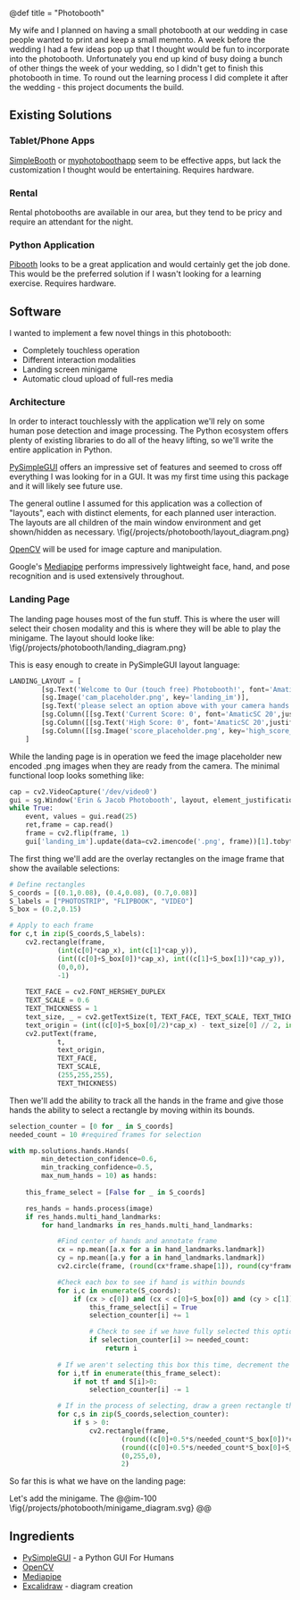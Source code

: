 @def title = "Photobooth"

My wife and I planned on having a small photobooth at our wedding in case people wanted to print and keep a small memento. A week before the wedding I had a few ideas pop up that I thought would be fun to incorporate into the photobooth. Unfortunately you end up kind of busy doing a bunch of other things the week of your wedding, so I didn't get to finish this photobooth in time. To round out the learning process I did complete it after the wedding - this project documents the build.

## Existing Solutions
### Tablet/Phone Apps
[SimpleBooth](https://www.simplebooth.com/) or [myphotoboothapp](https://myphotoboothapp.com/) seem to be effective apps, but lack the customization I thought would be entertaining. Requires hardware.

### Rental
Rental photobooths are available in our area, but they tend to be pricy and require an attendant for the night.

### Python Application
[Pibooth](https://pypi.org/project/pibooth/) looks to be a great application and would certainly get the job done. This would be the preferred solution if I wasn't looking for a learning exercise. Requires hardware.

## Software
I wanted to implement a few novel things in this photobooth:
- Completely touchless operation
- Different interaction modalities
- Landing screen minigame
- Automatic cloud upload of full-res media

### Architecture
In order to interact touchlessly with the application we'll rely on some human pose detection and image processing. The Python ecosystem offers plenty of existing libraries to do all of the heavy lifting, so we'll write the entire application in Python.

[PySimpleGUI](https://pysimplegui.readthedocs.io/en/latest/) offers an impressive set of features and seemed to cross off everything I was looking for in a GUI. It was my first time using this package and it will likely see future use.

The general outline I assumed for this application was a collection of "layouts", each with distinct elements, for each planned user interaction. The layouts are all children of the main window environment and get shown/hidden as necessary.
\fig{/projects/photobooth/layout_diagram.png}

[OpenCV](https://opencv.org/) will be used for image capture and manipulation.

Google's [Mediapipe](https://google.github.io/mediapipe/) performs impressively lightweight face, hand, and pose recognition and is used extensively throughout.

### Landing Page
The landing page houses most of the fun stuff. This is where the user will select their chosen modality and this is where they will be able to play the minigame. The layout should looke like:
\fig{/projects/photobooth/landing_diagram.png}

This is easy enough to create in PySimpleGUI layout language:
```Python
LANDING_LAYOUT = [  
        [sg.Text('Welcome to Our (touch free) Photobooth!', font='AmaticSC 100')],
        [sg.Image('cam_placeholder.png', key='landing_im')], 
        [sg.Text('please select an option above with your camera hands',justification='center', size=(100,1), font='AmaticSC 60')],
        [sg.Column([[sg.Text('Current Score: 0', font='AmaticSC 20',justification='right', pad=0, key='current_score'),]], pad=0,justification = 'right', element_justification = 'right')],
        [sg.Column([[sg.Text('High Score: 0', font='AmaticSC 20',justification='right', pad=0, key='high_score'),]], pad=0,justification = 'right', element_justification = 'right')],
        [sg.Column([[sg.Image('score_placeholder.png', key='high_score_face'),]], pad=0,justification = 'right', element_justification = 'right')]
    ]
```

While the landing page is in operation we feed the image placeholder new encoded .png images when they are ready from the camera. The minimal functional loop looks something like:
```Python
cap = cv2.VideoCapture('/dev/video0')
gui = sg.Window('Erin & Jacob Photobooth', layout, element_justification='c', resizable = True, margins=(0,0), return_keyboard_events=True, location=(2000,0))
while True:
    event, values = gui.read(25)
    ret,frame = cap.read()
    frame = cv2.flip(frame, 1)
    gui['landing_im'].update(data=cv2.imencode('.png', frame))[1].tobytes())
```

The first thing we'll add are the overlay rectangles on the image frame that show the available selections:
```Python
# Define rectangles
S_coords = [(0.1,0.08), (0.4,0.08), (0.7,0.08)]
S_labels = ["PHOTOSTRIP", "FLIPBOOK", "VIDEO"]
S_box = (0.2,0.15)

# Apply to each frame
for c,t in zip(S_coords,S_labels):
    cv2.rectangle(frame, 
            (int(c[0]*cap_x), int(c[1]*cap_y)), 
            (int((c[0]+S_box[0])*cap_x), int((c[1]+S_box[1])*cap_y)), 
            (0,0,0), 
            -1)
    
    TEXT_FACE = cv2.FONT_HERSHEY_DUPLEX
    TEXT_SCALE = 0.6
    TEXT_THICKNESS = 1
    text_size, _ = cv2.getTextSize(t, TEXT_FACE, TEXT_SCALE, TEXT_THICKNESS)
    text_origin = (int((c[0]+S_box[0]/2)*cap_x) - text_size[0] // 2, int((c[1]+S_box[1]/2)*cap_y) + text_size[1] // 2)
    cv2.putText(frame, 
            t, 
            text_origin, 
            TEXT_FACE, 
            TEXT_SCALE, 
            (255,255,255), 
            TEXT_THICKNESS)
```

Then we'll add the ability to track all the hands in the frame and give those hands the ability to select a rectangle by moving within its bounds.
```Python
selection_counter = [0 for _ in S_coords] 
needed_count = 10 #required frames for selection

with mp.solutions.hands.Hands(
        min_detection_confidence=0.6,
        min_tracking_confidence=0.5,
        max_num_hands = 10) as hands:
        
    this_frame_select = [False for _ in S_coords]

    res_hands = hands.process(image)
    if res_hands.multi_hand_landmarks:
        for hand_landmarks in res_hands.multi_hand_landmarks:

            #Find center of hands and annotate frame
            cx = np.mean([a.x for a in hand_landmarks.landmark])
            cy = np.mean([a.y for a in hand_landmarks.landmark])
            cv2.circle(frame, (round(cx*frame.shape[1]), round(cy*frame.shape[0])), 10, (255,0,255), -1)

            #Check each box to see if hand is within bounds
            for i,c in enumerate(S_coords):
                if (cx > c[0]) and (cx < c[0]+S_box[0]) and (cy > c[1]) and (cy < c[1]+S_box[1]):
                    this_frame_select[i] = True
                    selection_counter[i] += 1

                    # Check to see if we have fully selected this option
                    if selection_counter[i] >= needed_count:
                        return i
            
            # If we aren't selecting this box this time, decrement the counter (but not below 0)
            for i,tf in enumerate(this_frame_select):
                if not tf and S[i]>0:
                    selection_counter[i] -= 1            

            # If in the process of selecting, draw a green rectangle that changes size to show nearness to selection
            for c,s in zip(S_coords,selection_counter):
                if s > 0:
                    cv2.rectangle(frame, 
                            (round((c[0]+0.5*s/needed_count*S_box[0])*cap_x), round((c[1]+0.5*s/needed_count*S_box[1])*cap_y)), 
                            (round((c[0]+0.5*s/needed_count*S_box[0]+S_box[0]-s/needed_count*S_box[0])*cap_x), round((c[1]+0.5*s/needed_count*S_box[1]+S_box[1]-s/needed_count*S_box[1])*cap_y)),
                            (0,255,0), 
                            2)
```

So far this is what we have on the landing page:
<!-- TODO: add gif of selection here -->

Let's add the minigame. The 
@@im-100
\fig{/projects/photobooth/minigame_diagram.svg}
@@

## Ingredients
- [PySimpleGUI](https://pysimplegui.readthedocs.io/en/latest/) - a Python GUI For Humans
- [OpenCV](https://opencv.org/)
- [Mediapipe](https://google.github.io/mediapipe/)
- [Excalidraw](https://excalidraw.com/) - diagram creation
